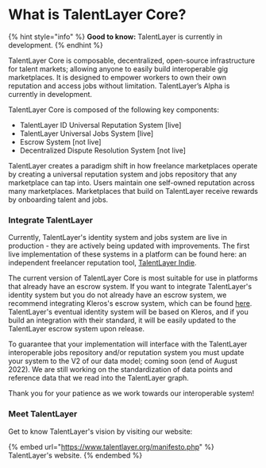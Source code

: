 # What is TalentLayer Core?

{% hint style="info" %}
**Good to know:** TalentLayer is currently in development.&#x20;
{% endhint %}

TalentLayer Core is composable, decentralized, open-source infrastructure for talent markets; allowing anyone to easily build interoperable gig marketplaces. It is designed to empower workers to own their own reputation and access jobs without limitation. TalentLayer’s Alpha is currently in development.

TalentLayer Core is composed of the following key components:

* TalentLayer ID Universal Reputation System \[live]
* TalentLayer Universal Jobs System \[live]
* Escrow System \[not live]
* Decentralized Dispute Resolution System \[not live]

TalentLayer creates a paradigm shift in how freelance marketplaces operate by creating a universal reputation system and jobs repository that any marketplace can tap into. Users maintain one self-owned reputation across many marketplaces. Marketplaces that build on TalentLayer receive rewards by onboarding talent and jobs.

### Integrate TalentLayer

Currently, TalentLayer's identity system and jobs system are live in production - they are actively being updated with improvements. The first live implementation of these systems in a platform can be found here: an independent freelancer reputation tool, [TalentLayer Indie](<README (1).md>).&#x20;

The current version of TalentLayer Core is most suitable for use in platforms that already have an escrow system. If you want to integrate TalentLayer's identity system but you do not already have an escrow system, we recommend integrating Kleros's escrow system, which can be found [here](https://github.com/kleros/escrow). TalentLayer's eventual identity system will be based on Kleros, and if you build an integration with their standard, it will be easily updated to the TalentLayer escrow system upon release.

To guarantee that your implementation will interface with the TalentLayer interoperable jobs repository and/or reputation system you must update your system to the V2 of our data model; coming soon (end of August 2022). We are still working on the standardization of data points and reference data that we read into the TalentLayer graph.&#x20;

Thank you for your patience as we work towards our interoperable system!

### Meet TalentLayer

Get to know TalentLayer's vision by visiting our website:

{% embed url="https://www.talentlayer.org/manifesto.php" %}
TalentLayer's website.
{% endembed %}

